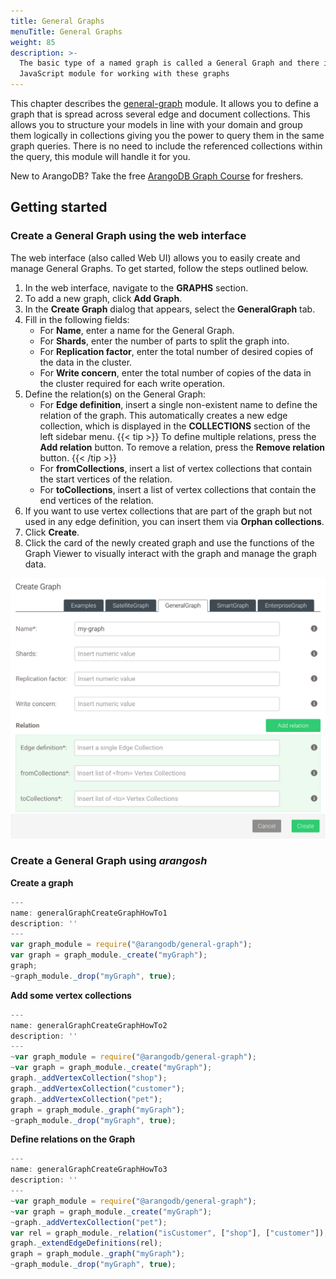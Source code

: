 ```yaml
---
title: General Graphs
menuTitle: General Graphs
weight: 85
description: >-
  The basic type of a named graph is called a General Graph and there is a
  JavaScript module for working with these graphs
---
```

This chapter describes the [general-graph](../_index.md) module.
It allows you to define a graph that is spread across several edge and document
collections.
This allows you to structure your models in line with your domain and group
them logically in collections giving you the power to query them in the same
graph queries.
There is no need to include the referenced collections within the query, this
module will handle it for you.

New to ArangoDB? Take the free
[ArangoDB Graph Course](https://www.arangodb.com/arangodb-graph-course)
for freshers.

## Getting started

### Create a General Graph using the web interface

The web interface (also called Web UI) allows you to easily create and manage
General Graphs. To get started, follow the steps outlined below.

1. In the web interface, navigate to the **GRAPHS** section.
2. To add a new graph, click **Add Graph**.
3. In the **Create Graph** dialog that appears, select the
   **GeneralGraph** tab.
4. Fill in the following fields:
   - For **Name**, enter a name for the General Graph.
   - For **Shards**, enter the number of parts to split the graph into.
   - For **Replication factor**, enter the total number of
     desired copies of the data in the cluster.
   - For **Write concern**, enter the total number of copies
     of the data in the cluster required for each write operation.
5. Define the relation(s) on the General Graph:     
   - For **Edge definition**, insert a single non-existent name to define
     the relation of the graph. This automatically creates a new edge
     collection, which is displayed in the **COLLECTIONS** section of the
     left sidebar menu.
     {{< tip >}}
     To define multiple relations, press the **Add relation** button.
     To remove a relation, press the **Remove relation** button.
     {{< /tip >}}
   - For **fromCollections**, insert a list of vertex collections
     that contain the start vertices of the relation.
   - For **toCollections**, insert a list of vertex collections that
     contain the end vertices of the relation.
6. If you want to use vertex collections that are part of the graph
   but not used in any edge definition, you can insert them via
   **Orphan collections**.
7. Click **Create**. 
8. Click the card of the newly created graph and use the functions of the Graph
   Viewer to visually interact with the graph and manage the graph data.

![Create General Graph](../../../../images/Create-GeneralGraph.png)   

### Create a General Graph using *arangosh*

**Create a graph**

```js
---
name: generalGraphCreateGraphHowTo1
description: ''
---
var graph_module = require("@arangodb/general-graph");
var graph = graph_module._create("myGraph");
graph;
~graph_module._drop("myGraph", true);
```

**Add some vertex collections**

```js
---
name: generalGraphCreateGraphHowTo2
description: ''
---
~var graph_module = require("@arangodb/general-graph");
~var graph = graph_module._create("myGraph");
graph._addVertexCollection("shop");
graph._addVertexCollection("customer");
graph._addVertexCollection("pet");
graph = graph_module._graph("myGraph");
~graph_module._drop("myGraph", true);
```

**Define relations on the Graph**

```js
---
name: generalGraphCreateGraphHowTo3
description: ''
---
~var graph_module = require("@arangodb/general-graph");
~var graph = graph_module._create("myGraph");
~graph._addVertexCollection("pet");
var rel = graph_module._relation("isCustomer", ["shop"], ["customer"]);
graph._extendEdgeDefinitions(rel);
graph = graph_module._graph("myGraph");
~graph_module._drop("myGraph", true);
```
